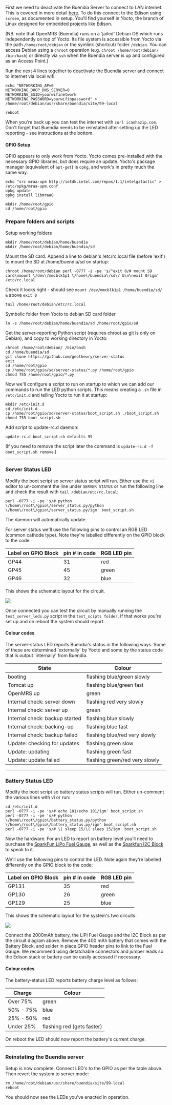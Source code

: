 First we need to deactivate the Buendia Server to connect to LAN internet.  This is covered in more detail [here](https://github.com/projectbuendia/buendia/wiki/Setting-up-an-Edison).  To do this connect to the Edison using `screen`, as documented in setup.  You'll find yourself in _Yocto_, the branch of Linux designed for embedded projects like Edison.

(NB. note that OpenMRS (Buendia) runs on a 'jailed' Debian OS which runs independently on top of Yocto. Its file system is accessible from Yocto via the path `/home/root/debian` or the symlink (shortcut) folder `/debian`.  You can access Debian using a `chroot` operation (e.g. `chroot /home/root/debian/ /bin/bash`) or directly via `ssh` when the Buendia server is up and configured as an Access Point.)

Run the next 4 lines together to deactivate the Buendia server and connect to internet via local wifi:

    echo "NETWORKING_AP=0
    NETWORKING_DHCP_DNS_SERVER=0
    NETWORKING_SSID=yourwifinetwork
    NETWORKING_PASSWORD=yourwifinpassword" > /home/root/debian/usr/share/buendia/site/99-local
    
    reboot

When you're back up you can test the internet with `curl icanhazip.com`.  Don't forget that Buendia needs to be reinstated after setting up the LED reporting - see instructions at the bottom.


#### GPIO Setup

GPIO appears to only work from Yocto.  Yocto comes pre-installed with the necessary GPIO libraries, but does require an update.  Yocto's package manager (equivalent of `apt-get`) is `opkg`, and work's in pretty much the same way.

    echo "src mraa-upm http://iotdk.intel.com/repos/1.1/intelgalactic" > /etc/opkg/mraa-upm.conf
    opkg update
    opkg install libmraa0
    
    mkdir /home/root/gpio
    cd /home/root/gpio


### Prepare folders and scripts

Setup working folders

    mkdir /home/root/debian/home/buendia
    mkdir /home/root/debian/home/buendia/sd

Mount the SD card.  Append a line to debian's /etc/rc.local file (before 'exit') to mount the SD at /home/buendia/sd on startup:

    chroot /home/root/debian perl -0777 -i -pe 's/^exit 0/# mount SD card\nmount \/dev\/mmcblk1p1 \/home\/buendia\/sd\/ &\n\nexit 0/igm' /etc/rc.local

Check it looks right - should see `mount /dev/mmcblk1p1 /home/buendia/sd/ &` above `exit 0`

    tail /home/root/debian/etc/rc.local

Symbolic folder from Yocto to debian SD card folder

    ln -s /home/root/debian/home/buendia/sd /home/root/gpio/sd

Get the server-reporting Python script (requires chroot as git is only on Debian), and copy to working directory in Yocto:

    chroot /home/root/debian/ /bin/bash
    cd /home/buendia/sd
    git clone https://github.com/geotheory/server-status
    exit
    cd /home/root/gpio
    cp /home/root/gpio/sd/server-status/*.py /home/root/gpio
    chmod 755 /home/root/gpio/*.py

Now we'll configure a script to run on startup to which we can add our commands to run the LED python scripts.  This means creating a `.sh` file in `/etc/init.d` and telling Yocto to run it at startup:

    mkdir /etc/init.d
    cd /etc/init.d
    cp /home/root/gpio/sd/server-status/boot_script.sh ./boot_script.sh
    chmod 755 boot_script.sh

Add script to update-rc.d daemon:

    update-rc.d boot_script.sh defaults 99

(If you need to remove the script later the command is `update-rc.d -f boot_script.sh remove`.)

--------------------------


### Server Status LED

Modify the boot script so server status script will run.  Either use the `vi` editor to un-comment the line under `SERVER STATUS` or run the following line and check the result with `tail /debian/etc/rc.local`:

    perl -0777 -i -pe 's/# python \/home\/root\/gpio\/server_status.py/python \/home\/root\/gpio\/server_status.py/igm' boot_script.sh

The daemon will automatically update.

For server status we'll use the following pins to control an RGB LED (common cathode type). Note they're labelled differently on the GPIO block to the code:

| Label on GPIO Block  | pin # in code | RGB LED pin |
| ------------- | ------------- | ------------- |
| GP44  | 31  | red |
| GP45  | 45  | green |
| GP46  | 32  | blue |

This shows the schematic layout for the circuit.

![](https://cdn.rawgit.com/geotheory/server-status/master/setup/img/Buendia-server.svg)

Once connected you can test the circuit by manually running the `test_server_leds.py` script in the `test_scipts folder`.  If that works you're set up and on reboot the system should report.

#### Colour codes

The server-status LED reports Buendia's status in the following ways.  Some of these are determined 'externally' by Yocto and some by the status code that is output 'internally' from Buendia.

| State                          | Colour |
| -------------                  | ------------- |
| booting                        | flashing blue/green slowly |
| Tomcat up                      | flashing blue/green fast |
| OpenMRS up                     | green |
| Internal check: server down    | flashing red very slowly |
| Internal check: server up      | green |
| Internal check: backup started | flashing blue slowly |
| Internal check: backing-up     | flashing blue fast |
| Internal check: backup failed  | flashing blue/red very slowly |
| Update: checking for updates   | flashing green slow |
| Update: updating               | flashing green fast |
| Update: update failed          | flashing green/red very slowly |

--------------------------


### Battery Status LED

Modify the boot script so battery status scripts will run.  Either un-comment the various lines with vi or run:

    cd /etc/init.d
    perl -0777 -i -pe 's/# echo 101/echo 101/igm' boot_script.sh
    perl -0777 -i -pe 's/# python \/home\/root\/gpio\/battery_status.py/python \/home\/root\/gpio\/battery_status.py/igm' boot_script.sh
    perl -0777 -i -pe 's/# \( sleep 15/\( sleep 15/igm' boot_script.sh

Now the hardware.  For an LED to report on battery level you'll need to purchase the [SparkFun LiPo Fuel Gauge](https://www.sparkfun.com/products/10617), as well as the [Sparkfun I2C Block](https://www.sparkfun.com/products/13034) to speak to it.

We'll use the following pins to control the LED. Note again they're labelled differently on the GPIO block to the code:

| Label on GPIO Block  | pin # in code | RGB LED pin |
| ------ | --- | ----- |
| GP131  | 35  | red   |
| GP130  | 26  | green |
| GP129  | 25  | blue  |

This shows the schematic layout for the system's two circuits:

![](https://cdn.rawgit.com/geotheory/server-status/master/setup/img/Buendia-battery.svg)

Connect the 2000mAh battery, the LiPi Fuel Gauge and the I2C Block as per the circuit diagram above.  Remove the 400 mAh battery that comes with the Battery Block, and solder in place GPIO header pins to link to the Fuel Gauge.  We recommend using detatchable connectors and jumper leads so the Edison stack or battery can be easily accessed if necessary.

#### Colour codes

The battery-status LED reports battery charge level as follows:

| Charge     | Colour |
| ---------- | ------ |
| Over 75%   | green  |
| 50% - 75%  | blue   |
| 25% - 50%  | red    |
| Under 25%  | flashing red (gets faster) |

On reboot the LED should now report the battery's current charge.

--------------------------


### Reinstating the Buendia server

Setup is now complete.  Connect LED's to the GPIO as per the table above. Then revert the system to server mode:

    rm /home/root/debian/usr/share/buendia/site/99-local
    reboot

You should now see the LEDs you've enacted in operation.

